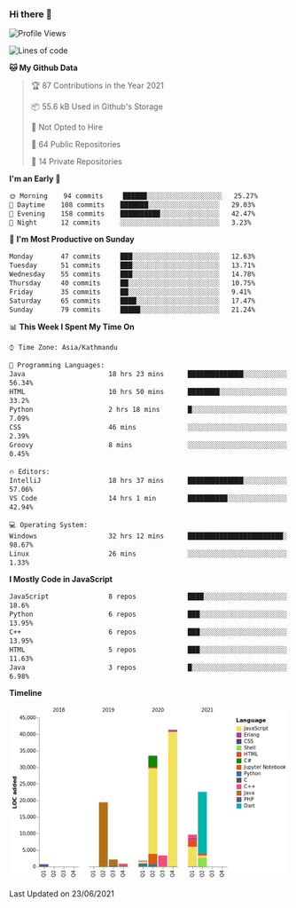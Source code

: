 ### Hi there 👋


<!--START_SECTION:waka-->
![Profile Views](http://img.shields.io/badge/Profile%20Views-1-blue)

![Lines of code](https://img.shields.io/badge/From%20Hello%20World%20I%27ve%20Written-136268%20lines%20of%20code-blue)

**🐱 My Github Data** 

> 🏆 87 Contributions in the Year 2021
 > 
> 📦 55.6 kB Used in Github's Storage 
 > 
> 🚫 Not Opted to Hire
 > 
> 📜 64 Public Repositories 
 > 
> 🔑 14 Private Repositories  
 > 
**I'm an Early 🐤** 

```text
🌞 Morning    94 commits     ██████░░░░░░░░░░░░░░░░░░░   25.27% 
🌆 Daytime    108 commits    ███████░░░░░░░░░░░░░░░░░░   29.03% 
🌃 Evening    158 commits    ██████████░░░░░░░░░░░░░░░   42.47% 
🌙 Night      12 commits     ░░░░░░░░░░░░░░░░░░░░░░░░░   3.23%

```
📅 **I'm Most Productive on Sunday** 

```text
Monday       47 commits     ███░░░░░░░░░░░░░░░░░░░░░░   12.63% 
Tuesday      51 commits     ███░░░░░░░░░░░░░░░░░░░░░░   13.71% 
Wednesday    55 commits     ███░░░░░░░░░░░░░░░░░░░░░░   14.78% 
Thursday     40 commits     ██░░░░░░░░░░░░░░░░░░░░░░░   10.75% 
Friday       35 commits     ██░░░░░░░░░░░░░░░░░░░░░░░   9.41% 
Saturday     65 commits     ████░░░░░░░░░░░░░░░░░░░░░   17.47% 
Sunday       79 commits     █████░░░░░░░░░░░░░░░░░░░░   21.24%

```


📊 **This Week I Spent My Time On** 

```text
⌚︎ Time Zone: Asia/Kathmandu

💬 Programming Languages: 
Java                     18 hrs 23 mins      ██████████████░░░░░░░░░░░   56.34% 
HTML                     10 hrs 50 mins      ████████░░░░░░░░░░░░░░░░░   33.2% 
Python                   2 hrs 18 mins       █░░░░░░░░░░░░░░░░░░░░░░░░   7.09% 
CSS                      46 mins             ░░░░░░░░░░░░░░░░░░░░░░░░░   2.39% 
Groovy                   8 mins              ░░░░░░░░░░░░░░░░░░░░░░░░░   0.45%

🔥 Editors: 
IntelliJ                 18 hrs 37 mins      ██████████████░░░░░░░░░░░   57.06% 
VS Code                  14 hrs 1 min        ██████████░░░░░░░░░░░░░░░   42.94%

💻 Operating System: 
Windows                  32 hrs 12 mins      ████████████████████████░   98.67% 
Linux                    26 mins             ░░░░░░░░░░░░░░░░░░░░░░░░░   1.33%

```

**I Mostly Code in JavaScript** 

```text
JavaScript               8 repos             ████░░░░░░░░░░░░░░░░░░░░░   18.6% 
Python                   6 repos             ███░░░░░░░░░░░░░░░░░░░░░░   13.95% 
C++                      6 repos             ███░░░░░░░░░░░░░░░░░░░░░░   13.95% 
HTML                     5 repos             ███░░░░░░░░░░░░░░░░░░░░░░   11.63% 
Java                     3 repos             █░░░░░░░░░░░░░░░░░░░░░░░░   6.98%

```


**Timeline**

![Chart not found](https://raw.githubusercontent.com/voidash/voidash/main/charts/bar_graph.png) 


 Last Updated on 23/06/2021
<!--END_SECTION:waka-->


<!--
**voidash/voidash** is a ✨ _special_ ✨ repository because its `README.md` (this file) appears on your GitHub profile.

Here are some ideas to get you started:

- 🔭 I’m currently working on ...
- 🌱 I’m currently learning ...
- 👯 I’m looking to collaborate on ...
- 🤔 I’m looking for help with ...
- 💬 Ask me about ...
- 📫 How to reach me: ...
- 😄 Pronouns: ...
- ⚡ Fun fact: ...
-->
